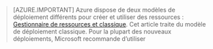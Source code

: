 > [AZURE.IMPORTANT] Azure dispose de deux modèles de déploiement différents pour créer et utiliser des ressources : [Gestionnaire de ressources et classique](../articles/resource-manager-deployment-model.md). Cet article traite du modèle de déploiement classique. Pour la plupart des nouveaux déploiements, Microsoft recommande d’utiliser

<!---HONumber=AcomDC_0218_2016-->